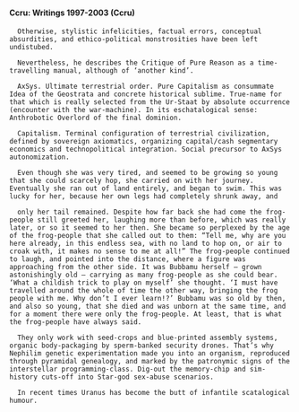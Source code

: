 #### Ccru: Writings 1997-2003 (Ccru)
      Otherwise, stylistic infelicities, factual errors, conceptual absurdities, and ethico-political monstrosities have been left undistubed.

      Nevertheless, he describes the Critique of Pure Reason as a time-travelling manual, although of ‘another kind’.

      AxSys. Ultimate terrestrial order. Pure Capitalism as consummate Idea of the Geostrata and concrete historical sublime. True-name for that which is really selected from the Ur-Staat by absolute occurrence (encounter with the war-machine). In its eschatalogical sense: Anthrobotic Overlord of the final dominion.

      Capitalism. Terminal configuration of terrestrial civilization, defined by sovereign axiomatics, organizing capital/cash segmentary economics and technopolitical integration. Social precursor to AxSys autonomization.

      Even though she was very tired, and seemed to be growing so young that she could scarcely hop, she carried on with her journey. Eventually she ran out of land entirely, and began to swim. This was lucky for her, because her own legs had completely shrunk away, and

      only her tail remained. Despite how far back she had come the frog-people still greeted her, laughing more than before, which was really later, or so it seemed to her then. She became so perplexed by the age of the frog-people that she called out to them: “Tell me, why are you here already, in this endless sea, with no land to hop on, or air to croak with, it makes no sense to me at all!” The frog-people continued to laugh, and pointed into the distance, where a figure was approaching from the other side. It was Bubbamu herself – grown astonishingly old – carrying as many frog-people as she could bear. ‘What a childish trick to play on myself’ she thought. ‘I must have travelled around the whole of time the other way, bringing the frog people with me. Why don’t I ever learn!?’ Bubbamu was so old by then, and also so young, that she died and was unborn at the same time, and for a moment there were only the frog-people. At least, that is what the frog-people have always said.

      They only work with seed-crops and blue-printed assembly systems, organic body-packaging by sperm-banked security drones. That’s why Nephilim genetic experimentation made you into an organism, reproduced through pyramidal genealogy, and marked by the patronymic signs of the interstellar programming-class. Dig-out the memory-chip and sim-history cuts-off into Star-god sex-abuse scenarios.

      In recent times Uranus has become the butt of infantile scatalogical humour.

